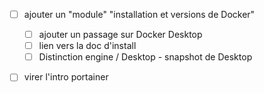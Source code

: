 

- [ ] ajouter un "module" "installation et versions de Docker"
    - [ ] ajouter un passage sur Docker Desktop
    - [ ] lien vers la doc d'install
    - [ ] Distinction engine / Desktop - snapshot de Desktop
- [ ] virer l'intro portainer


